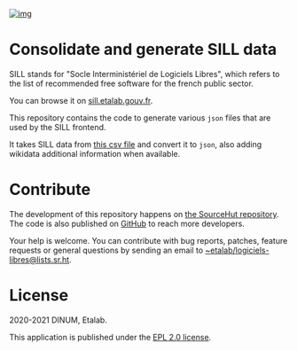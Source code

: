 [![img](https://img.shields.io/badge/Licence-EPL-orange.svg?style=flat-square)](https://git.sr.ht/~etalab/sill-consolidate-data/blob/master/LICENSE)

# Consolidate and generate SILL data

SILL stands for "Socle Interministériel de Logiciels Libres", which
refers to the list of recommended free software for the french public
sector.

You can browse it on [sill.etalab.gouv.fr](https://sill.etalab.gouv.fr).

This repository contains the code to generate various `json` files that
are used by the SILL frontend.

It takes SILL data from [this csv file](https://git.sr.ht/~etalab/sill/blob/master/sill.csv) and convert it to `json`, also
adding wikidata additional information when available.

# Contribute

The development of this repository happens on [the SourceHut
repository](https://git.sr.ht/~etalab/sill-consolidate-data).  The code is also published on [GitHub](https://github.com/etalab/sill-data) to reach more
developers.

Your help is welcome.  You can contribute with bug reports, patches,
feature requests or general questions by sending an email to
[~etalab/logiciels-libres@lists.sr.ht](mailto:~etalab/logiciels-libres@lists.sr.ht).

# License

2020-2021 DINUM, Etalab.

This application is published under the [EPL 2.0 license](LICENSE).

